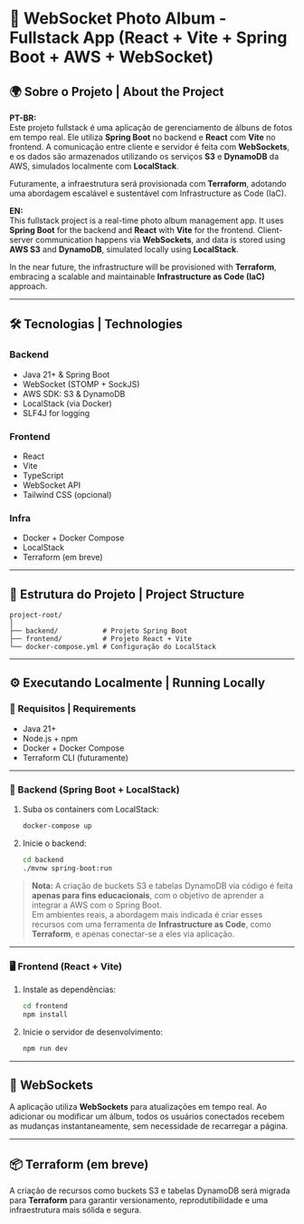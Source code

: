 # 📸 WebSocket Photo Album - Fullstack App (React + Vite + Spring Boot + AWS + WebSocket)

## 🌍 Sobre o Projeto | About the Project

**PT-BR:**  
Este projeto fullstack é uma aplicação de gerenciamento de álbuns de fotos em tempo real. Ele utiliza **Spring Boot** no backend e **React** com **Vite** no frontend. A comunicação entre cliente e servidor é feita com **WebSockets**, e os dados são armazenados utilizando os serviços **S3** e **DynamoDB** da AWS, simulados localmente com **LocalStack**.

Futuramente, a infraestrutura será provisionada com **Terraform**, adotando uma abordagem escalável e sustentável com Infrastructure as Code (IaC).

**EN:**  
This fullstack project is a real-time photo album management app. It uses **Spring Boot** for the backend and **React** with **Vite** for the frontend. Client-server communication happens via **WebSockets**, and data is stored using **AWS S3** and **DynamoDB**, simulated locally using **LocalStack**.

In the near future, the infrastructure will be provisioned with **Terraform**, embracing a scalable and maintainable **Infrastructure as Code (IaC)** approach.

---

## 🛠️ Tecnologias | Technologies

### Backend

- Java 21+ & Spring Boot
- WebSocket (STOMP + SockJS)
- AWS SDK: S3 & DynamoDB
- LocalStack (via Docker)
- SLF4J for logging

### Frontend

- React
- Vite
- TypeScript
- WebSocket API
- Tailwind CSS (opcional)

### Infra

- Docker + Docker Compose
- LocalStack
- Terraform (em breve)

---

## 📁 Estrutura do Projeto | Project Structure

```
project-root/
│
├── backend/           # Projeto Spring Boot
├── frontend/          # Projeto React + Vite
└── docker-compose.yml # Configuração do LocalStack
```

---

## ⚙️ Executando Localmente | Running Locally

### 🔧 Requisitos | Requirements

- Java 21+
- Node.js + npm
- Docker + Docker Compose
- Terraform CLI (futuramente)

---

### 🚀 Backend (Spring Boot + LocalStack)

1. Suba os containers com LocalStack:

   ```bash
   docker-compose up
   ```

2. Inicie o backend:
   ```bash
   cd backend
   ./mvnw spring-boot:run
   ```

> **Nota:** A criação de buckets S3 e tabelas DynamoDB via código é feita **apenas para fins educacionais**, com o objetivo de aprender a integrar a AWS com o Spring Boot.  
> Em ambientes reais, a abordagem mais indicada é criar esses recursos com uma ferramenta de **Infrastructure as Code**, como **Terraform**, e apenas conectar-se a eles via aplicação.

---

### 🖥️ Frontend (React + Vite)

1. Instale as dependências:

   ```bash
   cd frontend
   npm install
   ```

2. Inicie o servidor de desenvolvimento:
   ```bash
   npm run dev
   ```

---

## 🔌 WebSockets

A aplicação utiliza **WebSockets** para atualizações em tempo real. Ao adicionar ou modificar um álbum, todos os usuários conectados recebem as mudanças instantaneamente, sem necessidade de recarregar a página.

---

## 📦 Terraform (em breve)

A criação de recursos como buckets S3 e tabelas DynamoDB será migrada para **Terraform** para garantir versionamento, reprodutibilidade e uma infraestrutura mais sólida e segura.
